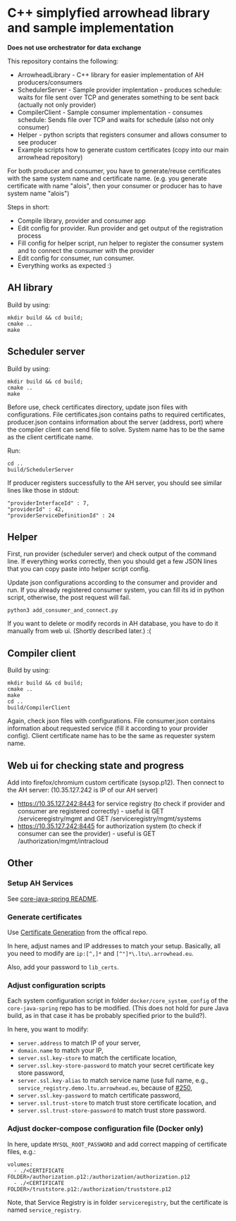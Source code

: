 # C++ simplyfied arrowhead library and sample implementation

**Does not use orchestrator for data exchange**

This repository contains the following:

* ArrowheadLibrary - C++ library for easier implementation of AH producers/consumers
* SchedulerServer - Sample provider implentation - produces schedule: waits for file sent over TCP and generates something to be sent back (actually not only provider)
* CompilerClient - Sample consumer implementation - consumes schedule: Sends file over TCP and waits for schedule (also not only consumer)
* Helper - python scripts that registers consumer and allows consumer to see producer
* Example scripts how to generate custom certificates (copy into our main arrowhead repository)

For both producer and consumer, you have to generate/reuse certificates with the same system name and certificate name. (e.g. you generate certificate with name "alois", then your consumer or producer has to have system name "alois")

Steps in short:

* Compile library, provider and consumer app
* Edit config for provider. Run provider and get output of the registration process
* Fill config for helper script, run helper to register the consumer system and to connect the consumer with the provider
* Edit config for consumer, run consumer.
* Everything works as expected :)


## AH library

Build by using:

    mkdir build && cd build;
    cmake ..
    make

## Scheduler server

Build by using:

    mkdir build && cd build;
    cmake ..
    make

Before use, check certificates directory, update json files with configurations. File certificates.json contains paths to required certificates, producer.json contains information about the server (address, port) where the compiler client can send file to solve. System name has to be the same as the client certificate name.

Run:

    cd ..
    build/SchedulerServer
    
If producer registers successfully to the AH server, you should see similar lines like those in stdout:

    "providerInterfaceId" : 7,
    "providerId" : 42,
    "providerServiceDefinitionId" : 24

## Helper

First, run provider (scheduler server) and check output of the command line. If everything works correctly, then you should get a few JSON lines that you can copy paste into helper script config.

Update json configurations according to the consumer and provider and run. If you already registered consumer system, you can fill its id in python script, otherwise, the post request will fail.

    python3 add_consumer_and_connect.py

If you want to delete or modify records in AH database, you have to do it manually from web ui. (Shortly described later.) :(

## Compiler client

Build by using:

    mkdir build && cd build;
    cmake ..
    make
    cd ..
    build/CompilerClient

Again, check json files with configurations. File consumer.json contains information about requested service (fill it according to your provider config). Client certificate name has to be the same as requester system name.

## Web ui for checking state and progress

Add into firefox/chromium custom certificate (sysop.p12). Then connect to the AH server: (10.35.127.242 is IP of our AH server)

* https://10.35.127.242:8443 for service registry (to check if provider and consumer are registered correctly) - useful is GET /serviceregistry/mgmt and GET /serviceregistry/mgmt/systems
* https://10.35.127.242:8445 for authorization system (to check if consumer can see the provider) - useful is GET /authorization/mgmt/intracloud

## Other

### Setup AH Services

See [core-java-spring README](https://github.com/arrowhead-f/core-java-spring/blob/master/README.md).

### Generate certificates

Use [Certificate Generation](https://github.com/eclipse-arrowhead/core-java-spring/tree/master/scripts/certificate_generation) from the offical repo.

In here, adjust names and IP addresses to match your setup. Basically, all you need to modify are `ip:[^,]*` and `[^"]*\.ltu\.arrowhead.eu`.

Also, add your password to `lib_certs`.

### Adjust configuration scripts

Each system configuration script in folder `docker/core_system_config` of the `core-java-spring` repo has to be modified. (This does not hold for pure Java build, as in that case it has be probably specified prior to the build?).

In here, you want to modify:

* `server.address` to match IP of your server,
* `domain.name` to match your IP,
* `server.ssl.key-store` to match the certificate location,
* `server.ssl.key-store-password` to match your secret certificate key store password,
* `server.ssl.key-alias` to match service name (use full name, e.g., `service_registry.demo.ltu.arrowhead.eu`, because of [#250](https://github.com/eclipse-arrowhead/core-java-spring/issues/250),
* `server.ssl.key-password` to match certificate password,
* `server.ssl.trust-store` to match trust store certificate location, and
* `server.ssl.trust-store-password` to match trust store password.

### Adjust docker-compose configuration file (Docker only)

In here, update `MYSQL_ROOT_PASSWORD` and add correct mapping of certificate files, e.g.:

```
volumes:
  - ./<CERTIFICATE FOLDER>/authorization.p12:/authorization/authorization.p12
  - ./<CERTIFICATE FOLDER>/truststore.p12:/authorization/truststore.p12
```

Note, that Service Registry is in folder `serviceregistry`, but the certificate is named `service_registry`.
